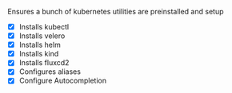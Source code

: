Ensures a bunch of kubernetes utilities are preinstalled and setup

- [x] Installs kubectl
- [x] Installs velero
- [x] Installs helm
- [x] Installs kind
- [x] Installs fluxcd2
- [x] Configures aliases
- [x] Configure Autocompletion 
